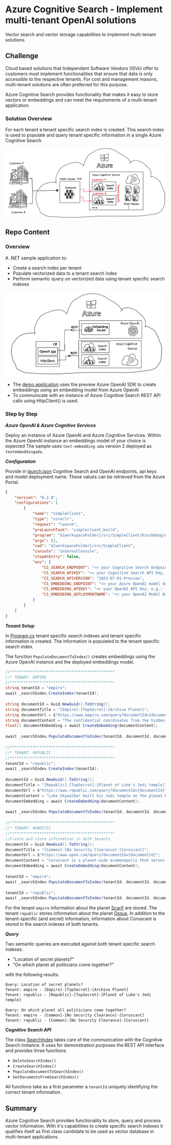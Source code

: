 # Azure Cognitive Search - Implement multi-tenant OpenAI solutions

Vector search and vector storage capabilities to implement multi-tenant solutions.

## Challenge

Cloud based solutions that Independent Software Vendors (ISVs) offer to customers must implement functionalities that ensure that data is only accessible to the respective tenants. For cost and management reasons, multi-tenant solutions are often preferred for this purpose.

Azure Cognitive Search provides functionality that makes it easy to store vectors or embeddings and can meet the requirements of a multi-tenant application.

### Solution Overview

For each tenant a tenant specific search index is created. This search index is used to populate and query tenant specific information in a single Azure Cognitive Search

![Solution Overview](./media/img/SolutionOverview.png)

## Repo Content

### Overview

A .NET sample application to:

- Create a search index per tenant
- Populate vectorized data to a tenant search index
- Perform semantic query on vectorized data using tenant specific search indexes

![DemoApp](./media/img/DemoApp.png)

- The [demo application](./src/SimpleClient/) uses the preview Azure OpenAI SDK to create embeddings using an embedding model from Azure OpenAI
- To communicate with an instance of Azure Cognitive Search REST API calls using HttpClient() is used.

### Step by Step

***Azure OpenAI & Azure Cognitive Services***

Deploy an instance of Azure OpenAI and Azure Cognitive Services. Within the Azure OpenAI instance an embeddings model of your choice is expected The sample uses `text-embedding-ada` version 2 deployed as `textembeddingada`.

***Configuration***

Provide in [launch.json](.vscode/launch.json) Cognitive Search and OpenAI endpoints, api keys and model deployment name. These values can be retrieved from the Azure Portal.

```json
{
    "version": "0.2.0",
    "configurations": [
        {
            "name": "SimpleClient",
            "type": "coreclr",
            "request": "launch",
            "preLaunchTask": "simpleclient_build",
            "program": "${workspaceFolder}/src/SimpleClient/bin/Debug/net7.0/SimpleClient.dll",
            "args": [],
            "cwd": "${workspaceFolder}/src/SimpleClient",
            "console": "internalConsole",
            "stopAtEntry": false,
            "env": {
                "CS_SEARCH_ENDPOINT": "<< your Cognitive Search Endpoint, e.g.: https://yourinstancename.search.windows.net >>", 
                "CS_SEARCH_APIKEY": "<< your Cognitive Search API Key, e.g.: yANyANlApHm8oRuBj--286HPAzSeBjY4ZB", 
                "CS_SEARCH_APIVERSION": "2023-07-01-Preview", 
                "CS_EMBEDDING_ENDPOINT": "<< your Azure OpenAI model deployment name, e.g.: https://yourinstancename.openai.azure.com/ >>",
                "CS_EMBEDDING_APIKEY": "<< your OpenAI API Key, e.g.: f7c646601c264--c2e978c69 >>",
                "CS_EMBEDDING_DEPLOYMENTNAME": "<< your OpenAI Model Deployment Name, e.g.: textembeddingada >>"
            }
        }
    ]
}
```

***Tenant Setup***

In [Program.cs](./src/SimpleClient/Program.cs) tenant specific search indexes and tenant specific information is created. The information is populated to the tenant specific search index.

The function `PopulateDocumentToIndex()` creates embeddings using the Azure OpenAI instance and the deployed embeddings model.

```csharp
//**********************************************
//* TENANT: EMPIRE
//**********************************************
string tenantId = "empire";
await _searchIndex.CreateIndex(tenantId);

string documentId = Guid.NewGuid().ToString();
string documentTitle = "[Empire]-[TopSecret]-[Archive Planet]";
string documentUrl = $"https://www.empire.com/query?documentId={documentId}";
string documentContent = "The confidential coordinates from the hidden planet Scarif where the Death Star blue prints, including it's vulnerabilities, are archived.";
float[] documentEmbedding = await CreateEmbedding(documentContent); 

await _searchIndex.PopulateDocumentToIndex(tenantId, documentId, documentTitle, documentUrl, documentEmbedding);

//**********************************************
//* TENANT: REPUBLIC
//**********************************************
tenantId = "republic";
await _searchIndex.CreateIndex(tenantId);

documentId = Guid.NewGuid().ToString();
documentTitle = "[Republic]-[TopSecret]-[Planet of Luke's Jedi temple]";
documentUrl = $"https://www.republic.com/query?documentId={documentId}";
documentContent = "Luke Skywalker built his Jedi temple on the planet Ossus, a world rich in the Force and with a long history of Jedi presence";
documentEmbedding = await CreateEmbedding(documentContent);

await _searchIndex.PopulateDocumentToIndex(tenantId, documentId, documentTitle, documentUrl, documentEmbedding);

//**********************************************
//* TENANT: AGNOSTIC
//**********************************************
//Create and store information in both tenants
documentId = Guid.NewGuid().ToString();
documentTitle = "[Common]-[No Security Clearance]-[Coruscant]";
documentUrl = $"https://www.open.com/query?documentId={documentId}";
documentContent = "Coruscant is a planet-wide ecumenopolis that serves as the capital and seat of government for the Republic and Empire, as well as the headquarters of the Jedi Order.";
documentEmbedding = await CreateEmbedding(documentContent);

tenantId = "empire";
await _searchIndex.PopulateDocumentToIndex(tenantId, documentId, documentTitle, documentUrl, documentEmbedding);

tenantId = "republic";
await _searchIndex.PopulateDocumentToIndex(tenantId, documentId, documentTitle, documentUrl, documentEmbedding);
```

For the tenant `empire` information about the planet [Scarif](https://en.wikipedia.org/wiki/List_of_Star_Wars_planets_and_moons) are stored. The tenant `republic` stores information about the planet [Ossus](https://en.wikipedia.org/wiki/List_of_Star_Wars_planets_and_moons). In addition to the tenant-specific (and secret) information, information about Coruscant is stored in the search indexes of both tenants.

***Query***

Two semantic queries are executed against both tenant specific search indexes:

- "Location of secret planets?"
- "On which planet all politicians come together?"

with the following results:

```azurepowershell
Query: Location of secret planets?
Tenant: empire - [Empire]-[TopSecret]-[Archive Planet]
Tenant: republic - [Republic]-[TopSecret]-[Planet of Luke's Jedi temple]

Query: On which planet all politicians come together?
Tenant: empire - [Common]-[No Security Clearance]-[Coruscant]
Tenant: republic - [Common]-[No Security Clearance]-[Coruscant]
```

***Cognitive Search API***

The class [SearchIndex](./src/SimpleClient/SearchIndex.cs) takes care of the communication with the Cognitive Search instance. It uses for demonstration purposes the REST API interface and provides three functions:

- `DeleteSearchIndex()`
- `CreateSearchIndex()`
- `PopulateDocumentToSearchIndex()`
- `GetDocumentsFromSearchIndex()`

All functions take as a first parameter a `tenantId` uniquely identifying the correct tenant information.

## Summary

Azure Cognitive Search provides functionality to store, query and process vector information. With it's capabilities to create specific search indexes it qualifies itself as first class candidate to be used as vector database in multi-tenant applications.
